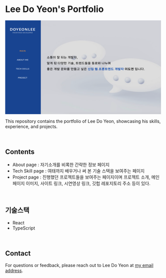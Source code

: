 # Lee Do Yeon's Portfolio

<img align=center width="500px" height="300px" src="src/assets/images/portfolioImage.png">

<br>

This repository contains the portfolio of Lee Do Yeon, showcasing his skills, experience, and projects.

<br>

## Contents

- About page : 자기소개를 비록한 간략한 정보 페이지
- Tech Skill page : 여태까지 배우거나 써 본 기술 스택을 보여주는 페이지
- Project page : 진행했던 프로젝트들을 보여주는 페이지이며 프로젝트 소개, 메인 페이지 이미지, 사이트 링크, 시연영상 링크, 깃헙 레포지토리 주소 등이 있다.

<br>

## 기술스택

- React
- TypeScript

<br>

## Contact

For questions or feedback, please reach out to Lee Do Yeon at [my email address](dlehdus1433@gmail.com).
